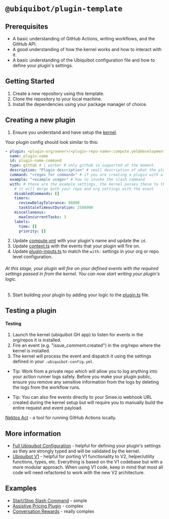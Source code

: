 # `@ubiquibot/plugin-template`

## Prerequisites

- A basic understanding of GitHub Actions, writing workflows, and the GitHub API.
- A good understanding of how the kernel works and how to interact with it.
- A basic understanding of the Ubiquibot configuration file and how to define your plugin's settings.

## Getting Started

1. Create a new repository using this template.
2. Clone the repository to your local machine.
3. Install the dependencies using your package manager of choice.

## Creating a new plugin

1. Ensure you understand and have setup the [kernel](https://github.com/ubiquity/ubiquibot-kernel).

Your plugin config should look similar to this:

```yml
- plugin: <plugin-org/owner>/<plugin-repo-name>:compute.yml@development
  name: plugin-name
  id: plugin-name-command
  type: github # | worker # only github is supported at the moment.
  description: "Plugin description" # small description of what the plugin does
  command: "<regex for command>" # if you are creating a plugin with a slash command
  example: "<example usage>" # how to invoke the slash command
  with: # these are the example settings, the kernel passes these to the plugin.
    # it will merge both your repo and org settings with the event
    disabledCommands: []
    timers:
      reviewDelayTolerance: 86000
      taskStaleTimeoutDuration: 2580000
    miscellaneous:
      maxConcurrentTasks: 3
    labels:
      time: []
      priority: []
```

2. Update [compute.yml](./.github/workflows/compute.yml) with your plugin's name and update the `id`.
3. Update [context.ts](./src/types/context.ts) with the events that your plugin will fire on.
4. Update [plugin-inputs.ts](./src/types/plugin-inputs.ts) to match the `with:` settings in your org or repo level configuration.

###### At this stage, your plugin will fire on your defined events with the required settings passed in from the kernel. You can now start writing your plugin's logic.

5. Start building your plugin by adding your logic to the [plugin.ts](./src/plugin.ts) file.

## Testing a plugin

#### Testing

1. Launch the kernel (ubiquibot GH app) to listen for events in the org/repos it is installed.
2. Fire an event (e.g. "issue_comment.created") in the org/repo where the kernel is installed.
3. The kernel will process the event and dispatch it using the settings defined in your `.ubiquibot-config.yml`.

- Tip: Work from a private repo which will allow you to log anything into your action runner logs safely. Before you make your plugin public, ensure you remove any sensitive information from the logs by deleting the logs from the workflow runs.

- Tip: You can also fire events directly to your Smee.io webhook URL created during the kernel setup but will require you to manually build the entire request and event payload.

[Nektos Act](https://github.com/nektos/act) - a tool for running GitHub Actions locally.

## More information

- [Full Ubiquibot Configuration](https://github.com/ubiquity/ubiquibot/blob/0fde7551585499b1e0618ec8ea5e826f11271c9c/src/types/configuration-types.ts#L62) - helpful for defining your plugin's settings as they are strongly typed and will be validated by the kernel.
- [Ubiquibot V1](https://github.com/ubiquity/ubiquibot) - helpful for porting V1 functionality to V2, helper/utility functions, types, etc. Everything is based on the V1 codebase but with a more modular approach. When using V1 code, keep in mind that most all code will need refactored to work with the new V2 architecture.

## Examples

- [Start/Stop Slash Command](https://github.com/ubq-testing/start-stop-module) - simple
- [Assistive Pricing Plugin](https://github.com/ubiquibot/assistive-pricing) - complex
- [Conversation Rewards](https://github.com/ubiquibot/conversation-rewards) - really complex
